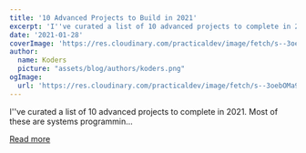 ```yaml
---
title: '10 Advanced Projects to Build in 2021'
excerpt: 'I''ve curated a list of 10 advanced projects to complete in 2021. Most of these are systems programmin...'
date: '2021-01-28'
coverImage: 'https://res.cloudinary.com/practicaldev/image/fetch/s--3oebOMa9--/c_imagga_scale,f_auto,fl_progressive,h_420,q_auto,w_1000/https://dev-to-uploads.s3.amazonaws.com/i/aibmohdj9nuhlx7diwdu.png'
author:
  name: Koders
  picture: "assets/blog/authors/koders.png"
ogImage:
  url: 'https://res.cloudinary.com/practicaldev/image/fetch/s--3oebOMa9--/c_imagga_scale,f_auto,fl_progressive,h_420,q_auto,w_1000/https://dev-to-uploads.s3.amazonaws.com/i/aibmohdj9nuhlx7diwdu.png'
---
```


I''ve curated a list of 10 advanced projects to complete in 2021. Most of these are systems programmin...

[Read more](https://dev.to/hb/10-advanced-projects-to-build-in-2021-425o)
